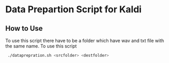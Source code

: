 # Data Prepartion Script for Kaldi

## How to Use

To use this script there have to be a folder which have wav and txt file with the same name. To use this script 

```sh
 ./dataprepration.sh <srcfolder> <destfolder>
```